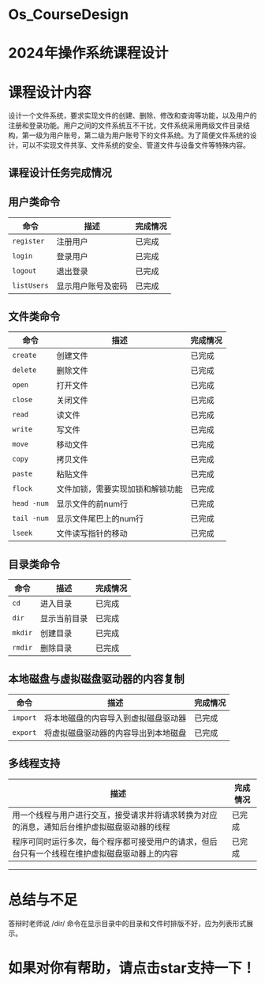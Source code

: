 # Os_CourseDesign
# 2024年操作系统课程设计

# 课程设计内容

设计一个文件系统，要求实现文件的创建、删除、修改和查询等功能，以及用户的注册和登录功能。用户之间的文件系统互不干扰，文件系统采用两级文件目录结构，第一级为用户账号，第二级为用户账号下的文件系统。为了简便文件系统的设计，可以不实现文件共享、文件系统的安全、管道文件与设备文件等特殊内容。





## 课程设计任务完成情况

## 用户类命令

| 命令 | 描述 | 完成情况 |
| --- | --- | --- |
| `register` | 注册用户 | 已完成 |
| `login` | 登录用户 | 已完成 |
| `logout` | 退出登录 | 已完成 |
| `listUsers` | 显示用户账号及密码 | 已完成 |

## 文件类命令

| 命令 | 描述 | 完成情况 |
| --- | --- | --- |
| `create` | 创建文件 | 已完成 |
| `delete` | 删除文件 | 已完成 |
| `open` | 打开文件 | 已完成 |
| `close` | 关闭文件 | 已完成 |
| `read` | 读文件 | 已完成 |
| `write` | 写文件 | 已完成 |
| `move` | 移动文件 | 已完成 |
| `copy` | 拷贝文件 | 已完成 |
| `paste` | 粘贴文件 | 已完成 |
| `flock` | 文件加锁，需要实现加锁和解锁功能 | 已完成 |
| `head -num` | 显示文件的前num行 | 已完成 |
| `tail -num` | 显示文件尾巴上的num行 | 已完成 |
| `lseek` | 文件读写指针的移动 | 已完成 |

## 目录类命令

| 命令 | 描述 | 完成情况 |
| --- | --- | --- |
| `cd` | 进入目录 | 已完成 |
| `dir` | 显示当前目录 | 已完成 |
| `mkdir` | 创建目录 | 已完成 |
| `rmdir` | 删除目录 | 已完成 |

## 本地磁盘与虚拟磁盘驱动器的内容复制

| 命令 | 描述 | 完成情况 |
| --- | --- | --- |
| `import` | 将本地磁盘的内容导入到虚拟磁盘驱动器 | 已完成 |
| `export` | 将虚拟磁盘驱动器的内容导出到本地磁盘 | 已完成 |

## 多线程支持

| 描述 | 完成情况 |
| --- | --- |
| 用一个线程与用户进行交互，接受请求并将请求转换为对应的消息，通知后台维护虚拟磁盘驱动器的线程 | 已完成 |
| 程序可同时运行多次，每个程序都可接受用户的请求，但后台只有一个线程在维护虚拟磁盘驱动器上的内容 | 已完成 |

---
# 总结与不足
答辩时老师说 /dir/  命令在显示目录中的目录和文件时排版不好，应为列表形式展示。

# 如果对你有帮助，请点击star支持一下！
